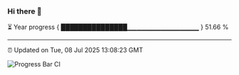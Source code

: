 ### Hi there 👋

⏳ Year progress { ███████████████▁▁▁▁▁▁▁▁▁▁▁▁▁▁▁ } 51.66 %

---

⏰ Updated on Tue, 08 Jul 2025 13:08:23 GMT

![Progress Bar CI](https://github.com/IshwaranRudhara/GIT-ACTION/workflows/Progress%20Bar%20CI/badge.svg)
